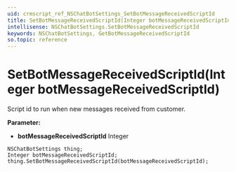 ```yaml
---
uid: crmscript_ref_NSChatBotSettings_SetBotMessageReceivedScriptId
title: SetBotMessageReceivedScriptId(Integer botMessageReceivedScriptId)
intellisense: NSChatBotSettings.SetBotMessageReceivedScriptId
keywords: NSChatBotSettings, GetBotMessageReceivedScriptId
so.topic: reference
---
```


# SetBotMessageReceivedScriptId(Integer botMessageReceivedScriptId)

Script id to run when new messages received from customer.

**Parameter:** 
* **botMessageReceivedScriptId** Integer

```crmscript
NSChatBotSettings thing;
Integer botMessageReceivedScriptId;
thing.SetBotMessageReceivedScriptId(botMessageReceivedScriptId);
```

